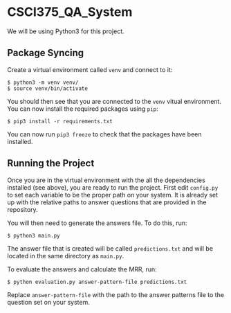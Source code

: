 # CSCI375_QA_System
We will be using Python3 for this project.
## Package Syncing
Create a virtual environment called `venv` and connect to it:
```
$ python3 -m venv venv/
$ source venv/bin/activate
```
You should then see that you are connected to the `venv` vitual environment. You can now install the required packages using `pip`:
```
$ pip3 install -r requirements.txt
```
You can now run `pip3 freeze` to check that the packages have been installed.

## Running the Project
Once you are in the virtual environment with the all the dependencies installed (see above), you are ready to run the project. First edit `config.py` to set each variable to be the proper path on your system. It is already set up with the relative paths to answer questions that are provided in the repository.

You will then need to generate the answers file. To do this, run:
```
$ python3 main.py
```
The answer file that is created will be called `predictions.txt` and will be located in the same directory as `main.py`.

To evaluate the answers and calculate the MRR, run:
```
$ python evaluation.py answer-pattern-file predictions.txt
```
Replace `answer-pattern-file` with the path to the answer patterns file to the question set on your system.
